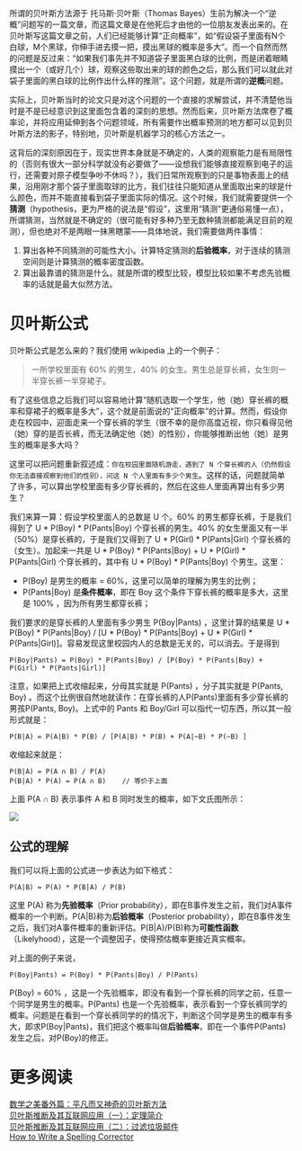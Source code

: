 所谓的贝叶斯方法源于 托马斯·贝叶斯（Thomas Bayes）生前为解决一个“逆概”问题写的一篇文章，而这篇文章是在他死后才由他的一位朋友发表出来的。在贝叶斯写这篇文章之前，人们已经能够计算“正向概率”，如“假设袋子里面有N个白球，M个黑球，你伸手进去摸一把，摸出黑球的概率是多大”。而一个自然而然的问题是反过来：“如果我们事先并不知道袋子里面黑白球的比例，而是闭着眼睛摸出一个（或好几个）球，观察这些取出来的球的颜色之后，那么我们可以就此对袋子里面的黑白球的比例作出什么样的推测”。这个问题，就是所谓的**逆概**问题。

实际上，贝叶斯当时的论文只是对这个问题的一个直接的求解尝试，并不清楚他当时是不是已经意识到这里面包含着的深刻的思想。然而后来，贝叶斯方法席卷了概率论，并将应用延伸到各个问题领域，所有需要作出概率预测的地方都可以见到贝叶斯方法的影子，特别地，贝叶斯是机器学习的核心方法之一。

这背后的深刻原因在于，现实世界本身就是不确定的，人类的观察能力是有局限性的（否则有很大一部分科学就没有必要做了——设想我们能够直接观察到电子的运行，还需要对原子模型争吵不休吗？），我们日常所观察到的只是事物表面上的结果，沿用刚才那个袋子里面取球的比方，我们往往只能知道从里面取出来的球是什么颜色，而并不能直接看到袋子里面实际的情况。这个时候，我们就需要提供一个**猜测**（hypothesis，更为严格的说法是“假设”，这里用“猜测”更通俗易懂一点），所谓猜测，当然就是不确定的（很可能有好多种乃至无数种猜测都能满足目前的观测），但也绝对不是两眼一抹黑瞎蒙——具体地说，我们需要做两件事情：

1. 算出各种不同猜测的可能性大小。计算特定猜测的**后验概率**，对于连续的猜测空间则是计算猜测的概率密度函数。
2. 算出最靠谱的猜测是什么。就是所谓的模型比较，模型比较如果不考虑先验概率的话就是最大似然方法。

# 贝叶斯公式

贝叶斯公式是怎么来的？我们使用 wikipedia 上的一个例子：

> 一所学校里面有 60% 的男生，40% 的女生。男生总是穿长裤，女生则一半穿长裤一半穿裙子。

有了这些信息之后我们可以容易地计算“随机选取一个学生，他（她）穿长裤的概率和穿裙子的概率是多大”，这个就是前面说的“正向概率”的计算。然而，假设你走在校园中，迎面走来一个穿长裤的学生（很不幸的是你高度近视，你只看得见他（她）穿的是否长裤，而无法确定他（她）的性别），你能够推断出他（她）是男生的概率是多大吗？

这里可以把问题重新叙述成：`你在校园里面随机游走，遇到了 N 个穿长裤的人（仍然假设你无法直接观察到他们的性别），问这 N 个人里面有多少个男生`。这样的话，问题就简单了许多，可以算出学校里面有多少穿长裤的，然后在这些人里面再算出有多少男生？

我们来算一算：假设学校里面人的总数是 U 个。60% 的男生都穿长裤，于是我们得到了 U * P(Boy) * P(Pants|Boy) 个穿长裤的男生。40% 的女生里面又有一半（50%）是穿长裤的，于是我们又得到了 U * P(Girl) * P(Pants|Girl) 个穿长裤的（女生）。加起来一共是 U * P(Boy) * P(Pants|Boy) + U * P(Girl) * P(Pants|Girl) 个穿长裤的，其中有 U * P(Boy) * P(Pants|Boy) 个男生。这里：

* P(Boy) 是男生的概率 = 60%，这里可以简单的理解为男生的比例；
* P(Pants|Boy) 是**条件概率**，即在 Boy 这个条件下穿长裤的概率是多大，这里是 100% ，因为所有男生都穿长裤；

我们要求的是穿长裤的人里面有多少男生 P(Boy|Pants) ，这里计算的结果是 U * P(Boy) * P(Pants|Boy) / [U * P(Boy) * P(Pants|Boy) + U * P(Girl) * P(Pants|Girl)]。容易发现这里校园内人的总数是无关的，可以消去。于是得到

```
P(Boy|Pants) = P(Boy) * P(Pants|Boy) / [P(Boy) * P(Pants|Boy) + P(Girl) * P(Pants|Girl)]
```

注意，如果把上式收缩起来，分母其实就是 P(Pants) ，分子其实就是 P(Pants, Boy) 。而这个比例很自然地就读作：在穿长裤的人P(Pants)里面有多少穿长裤的男孩P(Pants, Boy)。上式中的 Pants 和 Boy/Girl 可以指代一切东西，所以其一般形式就是：

```
P(B|A) = P(A|B) * P(B) / [P(A|B) * P(B) + P(A|~B) * P(~B) ]
```

收缩起来就是：

```
P(B|A) = P(A ∩ B) / P(A)  
P(B|A) * P(A) = P(A ∩ B)    // 等价于上面
```

上面 P(A ∩ B) 表示事件 A 和 B 同时发生的概率，如下文氏图所示：

![][1]

## 公式的理解

我们可以将上面的公式进一步表达为如下格式：

```
P(A|B) = P(A) * P(B|A) / P(B)
```

这里 P(A) 称为**先验概率**（Prior probability），即在B事件发生之前，我们对A事件概率的一个判断。P(A|B)称为**后验概率**（Posterior probability），即在B事件发生之后，我们对A事件概率的重新评估。P(B|A)/P(B)称为**可能性函数**（Likelyhood），这是一个调整因子，使得预估概率更接近真实概率。

对上面的例子来说，

```
P(Boy|Pants) = P(Boy) * P(Pants|Boy) / P(Pants)
```

P(Boy) = 60% ，这是一个先验概率，即没有看到一个穿长裤的同学之前，任意一个同学是男生的概率。P(Pants) 也是一个先验概率，表示看到一个穿长裤同学的概率。问题是在看到一个穿长裤同学的的情况下，判断这个同学是男生的概率有多大，即求P(Boy|Pants)，我们把这个概率叫做**后验概率**，即在一个事件P(Pants)发生之后，对P(Boy)的修正。

# 更多阅读

[数学之美番外篇：平凡而又神奇的贝叶斯方法](http://mindhacks.cn/2008/09/21/the-magical-bayesian-method/)  
[贝叶斯推断及其互联网应用（一）：定理简介](http://www.ruanyifeng.com/blog/2011/08/bayesian_inference_part_one.html)  
[贝叶斯推断及其互联网应用（二）：过滤垃圾邮件](http://www.ruanyifeng.com/blog/2011/08/bayesian_inference_part_two.html)  
[How to Write a Spelling Corrector](http://norvig.com/spell-correct.html)  



[1]: http://7xrlu9.com1.z0.glb.clouddn.com/Math_BayesTheorem_1.jpg

